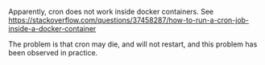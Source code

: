 
Apparently, cron does not work inside docker containers.
See https://stackoverflow.com/questions/37458287/how-to-run-a-cron-job-inside-a-docker-container

The problem is that cron may die, and will not restart, and this problem has been observed
in practice.
